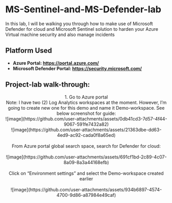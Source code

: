 # MS-Sentinel-and-MS-Defender-lab
In this lab, I will be walking you through how to make use of Microsoft Defender for cloud and Microsoft Sentinel solution to harden your Azure Virtual machine security and also manage incidents

<h2>Platform Used</h2>

- <b>Azure Portal: https://portal.azure.com/</b> 
- <b>Microsoft Defender Portal: https://security.microsoft.com/</b>

<h2>Project-lab walk-through:</h2>

<p align="center">
1. Go to Azure portal 
<br>  
Note: I have two (2) Log Analytics workspaces at the moment. However, I’m going to create new one for this demo and name it Demo-workspace. See below screenshot for guide:
 
<br>
 ![image](https://github.com/user-attachments/assets/0db41cd3-7d57-4f44-9067-591fe7432a82) 
 <br>
 ![image](https://github.com/user-attachments/assets/21363dbe-dd63-4ed9-ac92-cada0f8a65ed)
<br/>
<br>
From Azure portal global search space, search for Defender for cloud: 
 
<br />
<br />
![image](https://github.com/user-attachments/assets/691cf1bd-2c89-4c07-8a09-8a3a44168efb)
<br />
<br />
Click on “Environment settings” and select the Demo-workspace created earlier
<br />
<br />
![image](https://github.com/user-attachments/assets/934b6897-4574-4700-9d86-a87984e49caf)
  
<br />
